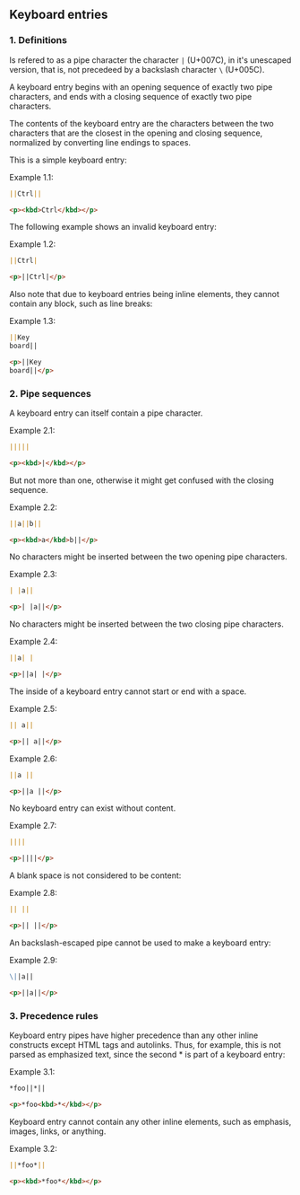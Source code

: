 ## Keyboard entries

### 1. Definitions

Is refered to as a pipe character the character `|` (U+007C), in it's unescaped version, that is, not precedeed by a backslash character `\` (U+005C).

A keyboard entry begins with an opening sequence of exactly two pipe characters, and ends with a closing sequence of exactly two pipe characters.

The contents of the keyboard entry are the characters between the two characters that are the closest in the opening and closing sequence, normalized by converting line endings to spaces.

This is a simple keyboard entry:

Example 1.1:

```markdown
||Ctrl||
```

```html
<p><kbd>Ctrl</kbd></p>
```

The following example shows an invalid keyboard entry:

Example 1.2:

```markdown
||Ctrl|
```

```html
<p>||Ctrl|</p>
```

Also note that due to keyboard entries being inline elements, they cannot contain any block, such as line breaks:

Example 1.3:

```markdown
||Key
board||
```

```html
<p>||Key
board||</p>
```

### 2. Pipe sequences

A keyboard entry can itself contain a pipe character.

Example 2.1:

```markdown
|||||
```

```html
<p><kbd>|</kbd></p>
```

But not more than one, otherwise it might get confused with the closing sequence.

Example 2.2:

```markdown
||a||b||
```

```html
<p><kbd>a</kbd>b||</p>
```

No characters might be inserted between the two opening pipe characters.

Example 2.3:

```markdown
| |a||
```

```html
<p>| |a||</p>
```

No characters might be inserted between the two closing pipe characters.

Example 2.4:

```markdown
||a| |
```

```html
<p>||a| |</p>
```

The inside of a keyboard entry cannot start or end with a space.

Example 2.5:

```markdown
|| a||
```

```html
<p>|| a||</p>
```

Example 2.6:

```markdown
||a ||
```

```html
<p>||a ||</p>
```

No keyboard entry can exist without content.

Example 2.7:

```markdown
||||
```

```html
<p>||||</p>
```

A blank space is not considered to be content:

Example 2.8:

```markdown
|| ||
```

```html
<p>|| ||</p>
```

An backslash-escaped pipe cannot be used to make a keyboard entry:

Example 2.9:

```markdown
\||a||
```

```html
<p>||a||</p>
```

### 3. Precedence rules

Keyboard entry pipes have higher precedence than any other inline constructs except HTML tags and autolinks. Thus, for example, this is not parsed as emphasized text, since the second * is part of a keyboard entry:

Example 3.1:

```markdown
*foo||*||
```

```html
<p>*foo<kbd>*</kbd></p>
```

Keyboard entry cannot contain any other inline elements, such as emphasis, images, links, or anything.

Example 3.2:

```markdown
||*foo*||
```

```html
<p><kbd>*foo*</kbd></p>
```
